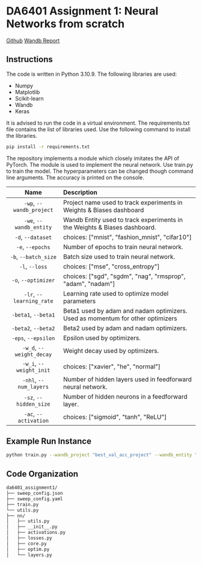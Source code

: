 # DA6401 Assignment 1: Neural Networks from scratch

[Github](https://github.com/AshwinSankar17/da6401_assignment1)
[Wandb Report](https://api.wandb.ai/links/iamunr4v31/by0y02o5)


## Instructions

The code is written in Python 3.10.9. The following libraries are used:
- Numpy
- Matplotlib
- Scikit-learn
- Wandb
- Keras

It is advised to run the code in a virtual environment. The requirements.txt file contains the list of libraries used. Use the following command to install the libraries.

```bash
pip install -r requirements.txt

```

The repository implements a module which closely imitates the API of PyTorch. The module is used to implement the neural network. Use train.py to train the model. The hyperparameters can be changed though command line arguments. The accuracy is printed on the console.

|           Name           | Description                                                                   |
| :----------------------: | :-----------------------------------------------------------------------------|
| `-wp`, `--wandb_project` | Project name used to track experiments in Weights & Biases dashboard          |
|  `-we`, `--wandb_entity` | Wandb Entity used to track experiments in the Weights & Biases dashboard.     |
|     `-d`, `--dataset`    | choices:  ["mnist", "fashion_mnist", "cifar10"]                               |
|     `-e`, `--epochs`     | Number of epochs to train neural network.                                     |
|   `-b`, `--batch_size`   | Batch size used to train neural network.                                      |
|      `-l`, `--loss`      | choices:  ["mse", "cross_entropy"]                                            |
|    `-o`, `--optimizer`   | choices:  ["sgd", "sgdm", "nag", "rmsprop", "adam", "nadam"]                  |
| `-lr`, `--learning_rate` | Learning rate used to optimize model parameters                               |
|    `-beta1`, `--beta1`   | Beta1 used by adam and nadam optimizers. Used as momentum for other optimizers|
|    `-beta2`, `--beta2`   | Beta2 used by adam and nadam optimizers.                                      |
|    `-eps`, `--epsilon`   | Epsilon used by optimizers.                                                   |
| `-w_d`, `--weight_decay`          | Weight decay used by optimizers.                                     |
|  `-w_i`, `--weight_init` | choices:  ["xavier", "he", "normal"]                                          |
|  `-nhl`, `--num_layers`  | Number of hidden layers used in feedforward neural network.                   |
|  `-sz`, `--hidden_size`  | Number of hidden neurons in a feedforward layer.                              |
|   `-ac`, `--activation`  | choices:  ["sigmoid", "tanh", "ReLU"]                                         |

## Example Run Instance

```bash
python train.py --wandb_project "best_val_acc_project" --wandb_entity "your_entity"
```

## Code Organization

```bash
da6401_assignment1/
├── sweep_config.json
├── sweep_config.yaml
├── train.py
└── utils.py
├── nn/
│   ├── utils.py
│   ├── __init__.py
│   ├── activations.py
│   ├── losses.py
│   ├── core.py
│   ├── optim.py
│   └── layers.py
```
